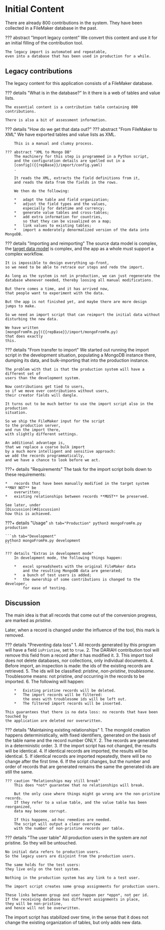 # Initial Content

There are already 800 contributions in the system.
They have been collected in a FileMaker database in the past.

??? abstract "Import legacy content"
    We convert this content and use it for an
    initial filling of the contribution tool.

    The legacy import is automated and repeatable,
    even into a database that has been used in production for a while.

## Legacy contributions

The legacy content for this application consists of a FileMaker database.

??? details "What is in the database?"
    In it there is a web of tables and value lists.

    The essential content is a contribution table containing 800 contributions.

    There is also a bit of assessment information.

??? details "How do we get that data out?"
    ??? abstract "From FileMaker to XML"
        We have exported tables and
        value lists as XML.

        This is a manual and clumsy process.

    ??? abstract "XML to Mongo DB"
        The machinery for this step is programmed in a Python script,
        and the configuration details are spelled out in a
        [config]({{repBase}}/import/config.yaml)
        .

        It reads the XML, extracts the field definitions from it,
        and reads the data from the fields in the rows.

        We then do the following:

        *   adapt the table and field organization;
        *   adjust the field types and the values,
            especially for datetime and currency;
        *   generate value tables and cross-tables;
        *   add extra information for countries,
            so that they can be visualized on a map;
        *   link values to existing tables;
        *   import a moderately denormalized version of the data into MongoDB.

??? details "Importing and reimporting"
    The source data model is complex, the
    [target data model](../Tech/Model.md)
    is complex,
    and the app as a whole must support a complex workflow.

    It is impossible to design everything up-front,
    so we need to be able to retrace our steps and redo the import.

    As long as the system is not in production, we can just regenerate the
    database whenever needed, thereby loosing all manual modifications.

    But there comes a time, and it has arrived now,
    that people want to experiment with the data.

    But the app is not finished yet, and maybe there are more design
    jumps to make.

    So we need an import script that can reimport the initial data without
    disturbing the new data.

    We have written
    [mongoFromFm.py]({{repBase}}/import/mongoFromFm.py)
    that does exactly
    this.

??? details "From transfer to import"
    We started out running the import script in the development situation,
    populating a MongoDB instance there, dumping its data, and bulk-importing that
    into the production instance.

    The problem with that is that the production system will have a different set of
    users than the development system.

    Now contributions get tied to users,
    so if we move over contributions without users,
    their creator fields will dangle.

    It turns out to be much better to use the import script also in the production
    situation.

    So we ship the FileMaker input for the script
    to the production server,
    and run the import there,
    with slightly different settings.

    An additional advantage is,
    that we replace a coarse bulk import
    by a much more intelligent and sensitive approach:
    we add the records programmatically,
    and we have a chance to look before we act.

???+ details "Requirements"
    The task for the import script boils down to these requirements:

    *   records that have been manually modified in the target system **MAY NOT** be
        overwritten;
    *   existing relationships between records **MUST** be preserved.

    See later, under
    [Discussion](#discussion)
    how this is achieved.

???+ details "Usage"
    ```sh tab="Production"
    python3 mongoFromFm.py production
    ```

    ```sh tab="Development"
    python3 mongoFromFm.py development
    ```

    ??? details "Extras in development mode"
        In development mode, the following things happen:

        *   excel spreadsheets with the original FileMaker data
            and the resulting MongoDB data are generated;
        *   a bunch of test users is added;
        *   the ownership of some contributions is changed to the developer,
            for ease of testing.

## Discussion

The main idea is that all records that come out of the conversion progress, are
marked as *pristine*.

Later, when a record is changed under the influence of the
tool, this mark is removed.

??? details "Preventing data loss"
    1.  All records generated by this program will have a field `isPristine`,
        set to `true`.
    2.  The DARIAH contribution tool will remove this field from a record after it
        has modified it.
    3.  This import tool does not delete databases, nor collections,
        only individual documents.
    4.  Before import, an inspection is made: the ids of the existing records
        are retrieved.
    5.  The ids will be classified: *pristine*, *non-pristine*, *troublesome*.
        Troublesome means: not pristine, *and* occurring in the records to be
        imported.
    6.  The following will happen:
        
        *   Existing pristine records will be deleted.
        *   The import records will be filtered:
            the ones with troublesome ids will be left out.
        *   The filtered import records will be inserted.

    This guarantees that there is no data loss: no records that have been touched by
    the application are deleted nor overwritten.

??? details "Maintaining existing relationships"
    1.  The mongoId creation happens deterministically, with fixed identifiers,
        generated on the basis of the table name and the record number ONLY.
    2.  The records are generated in a deterministic order.
    3.  If the import script has not changed, the results will be identical.
    4.  If identical records are imported, the results will be identical.
    5.  If identical records are imported repeatedly,
        there will be no change after the first time.
    6.  If the script changes, but the number and order of records
        that are generated remains the same the generated ids are still the same.

    ??? caution "Relationships may still break"
        This does *not* guarantee that no relationships will break.

        But the only case where things might go wrong are the non-pristine records.
        If they refer to a value table, and the value table has been reorganized,
        data may become corrupt.

        If this happens, ad-hoc remedies are needed.
        The script will output a clear overview
        with the number of non-pristine records per table.

??? details "The user table"
    All production users in the system are *not* pristine.
    So they will be untouched.

    No initial data refers to production users.
    So the legacy users are disjoint from the production users.

    The same holds for the test users:
    they live only on the test system.

    Nothing in the production system has any link to a test user.

    The import script creates some group assignments for production users.

    These links between group and user happen per *eppn*, not per id.
    If the receiving database has different assignments in place,
    they will be non-pristine,
    and hence will not be overwritten.

The import script has stabilized over time,
in the sense that it does not change the existing organization of tables,
but only adds new data.

